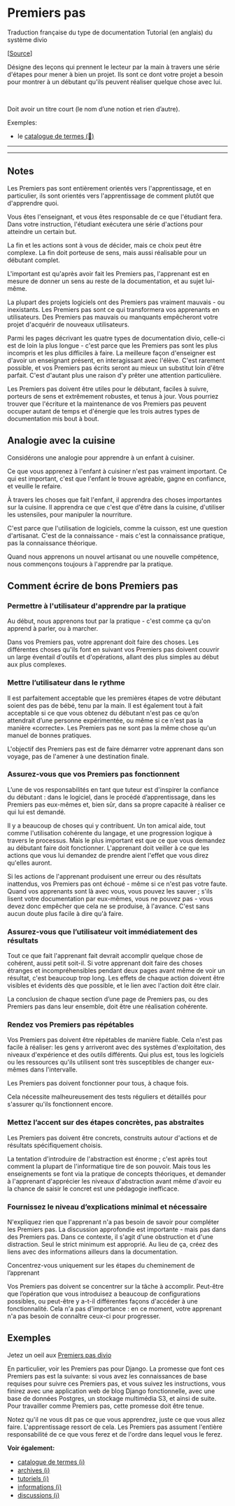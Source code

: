 # Premiers pas
Traduction française du type de documentation Tutorial (en anglais) du système divio

[[Source][divio_premiers_pas]]

Désigne des leçons qui prennent le lecteur par la main à travers une série d'étapes pour mener à bien un projet. Ils sont ce dont votre projet a besoin pour montrer à un débutant qu'ils peuvent réaliser quelque chose avec lui. 

&nbsp;

Doit avoir un titre court (le nom d’une notion et rien d’autre).

Exemples:
* le [catalogue de termes (🚀)][exemple_concret_1]

***
***

## Notes
Les Premiers pas sont entièrement orientés vers l'apprentissage, et en particulier, ils sont orientés vers l'apprentissage de comment plutôt que d'apprendre quoi.

Vous êtes l'enseignant, et vous êtes responsable de ce que l'étudiant fera. Dans votre instruction, l'étudiant exécutera une série d'actions pour atteindre un certain but.

La fin et les actions sont à vous de décider, mais ce choix peut être complexe. La fin doit porteuse de sens, mais aussi réalisable pour un débutant complet.

L'important est qu'après avoir fait les Premiers pas, l'apprenant est en mesure de donner un sens au reste de la documentation, et au sujet lui-même.

La plupart des projets logiciels ont des Premiers pas vraiment mauvais - ou inexistants. Les Premiers pas sont ce qui transformera vos apprenants en utilisateurs. Des Premiers pas mauvais ou manquants empêcheront votre projet d'acquérir de nouveaux utilisateurs.

Parmi les pages décrivant les quatre types de documentation divio, celle-ci est de loin la plus longue - c'est parce que les Premiers pas sont les plus incompris et les plus difficiles à faire. La meilleure façon d'enseigner est d'avoir un enseignant présent, en interagissant avec l'élève. C'est rarement possible, et vos Premiers pas écrits seront au mieux un substitut loin d'être parfait. C'est d'autant plus une raison d'y prêter une attention particulière.

Les Premiers pas doivent être utiles pour le débutant, faciles à suivre, porteurs de sens et extrêmement robustes, et tenus à jour. Vous pourriez trouver que l'écriture et la maintenance de vos Premiers pas peuvent occuper autant de temps et d'énergie que les trois autres types de documentation mis bout à bout.

## Analogie avec la cuisine
Considérons une analogie pour apprendre à un enfant à cuisiner.

Ce que vous apprenez à l'enfant à cuisiner n'est pas vraiment important. Ce qui est important, c'est que l'enfant le trouve agréable, gagne en confiance, et veuille le refaire.

À travers les choses que fait l'enfant, il apprendra des choses importantes sur la cuisine. Il apprendra ce que c'est que d'être dans la cuisine, d'utiliser les ustensiles, pour manipuler la nourriture.

C'est parce que l'utilisation de logiciels, comme la cuisson, est une question d'artisanat. C'est de la connaissance - mais c'est la connaissance pratique, pas la connaissance théorique.

Quand nous apprenons un nouvel artisanat ou une nouvelle compétence, nous commençons toujours à l'apprendre par la pratique.

## Comment écrire de bons Premiers pas
### Permettre à l'utilisateur d'apprendre par la pratique
Au début, nous apprenons tout par la pratique - c'est comme ça qu'on apprend à parler, ou à marcher.

Dans vos Premiers pas, votre apprenant doit faire des choses. Les différentes choses qu'ils font en suivant vos Premiers pas doivent couvrir un large éventail d'outils et d'opérations, allant des plus simples au début aux plus complexes.

### Mettre l’utilisateur dans le rythme
Il est parfaitement acceptable que les premières étapes de votre débutant soient des pas de bébé, tenu par la main. Il est également tout à fait acceptable si ce que vous obtenez du débutant n'est pas ce qu’on attendrait d’une personne expérimentée, ou même si ce n'est pas la manière «correcte». Les Premiers pas ne sont pas la même chose qu'un manuel de bonnes pratiques.

L'objectif des Premiers pas est de faire démarrer votre apprenant dans son voyage, pas de l'amener à une destination finale.

### Assurez-vous que vos Premiers pas fonctionnent
L’une de vos responsabilités en tant que tuteur est d'inspirer la confiance du débutant : dans le logiciel, dans le procédé d’apprentissage, dans les Premiers pas eux-mêmes et, bien sûr, dans sa propre capacité à réaliser ce qui lui est demandé.

Il y a beaucoup de choses qui y contribuent. Un ton amical aide, tout comme l'utilisation cohérente du langage, et une progression logique à travers le processus. Mais le plus important est que ce que vous demandez au débutant faire doit fonctionner. L'apprenant doit veiller à ce que les actions que vous lui demandez de prendre aient l'effet que vous direz qu'elles auront.

Si les actions de l'apprenant produisent une erreur ou des résultats inattendus, vos Premiers pas ont échoué - même si ce n'est pas votre faute. Quand vos apprenants sont là avec vous, vous pouvez les sauver ; s'ils lisent votre documentation par eux-mêmes, vous ne pouvez pas - vous devez donc empêcher que cela ne se produise, à l'avance. C'est sans aucun doute plus facile à dire qu'à faire.

### Assurez-vous que l’utilisateur voit immédiatement des résultats
Tout ce que fait l'apprenant fait devrait accomplir quelque chose de cohérent, aussi petit soit-il. Si votre apprenant doit faire des choses étranges et incompréhensibles pendant deux pages avant même de voir un résultat, c'est beaucoup trop long. Les effets de chaque action doivent être visibles et évidents dès que possible, et le lien avec l'action doit être clair.

La conclusion de chaque section d’une page de Premiers pas, ou des Premiers pas dans leur ensemble, doit être une réalisation cohérente.

### Rendez vos Premiers pas répétables 
Vos Premiers pas doivent être répétables de manière fiable. Cela n'est pas facile à réaliser: les gens y arriveront avec des systèmes d'exploitation, des niveaux d'expérience et des outils différents. Qui plus est, tous les logiciels ou les ressources qu'ils utilisent sont très susceptibles de changer eux-mêmes dans l'intervalle.

Les Premiers pas doivent fonctionner pour tous, à chaque fois.

Cela nécessite malheureusement des tests réguliers et détaillés pour s'assurer qu'ils fonctionnent encore.

### Mettez l’accent sur des étapes concrètes, pas abstraites
Les Premiers pas doivent être concrets, construits autour d'actions et de résultats spécifiquement choisis.

La tentation d'introduire de l'abstraction est énorme ; c'est après tout comment la plupart de l'informatique tire de son pouvoir. Mais tous les enseignements se font via la pratique de concepts théoriques, et demander à l'apprenant d'apprécier les niveaux d'abstraction avant même d'avoir eu la chance de saisir le concret est une pédagogie inefficace.

### Fournissez le niveau d’explications minimal et nécessaire
N'expliquez rien que l'apprenant n'a pas besoin de savoir pour compléter les Premiers pas. La discussion approfondie est importante - mais pas dans des Premiers pas. Dans ce contexte, il s'agit d'une obstruction et d'une distraction. Seul le strict minimum est approprié. Au lieu de ça, créez des liens avec des informations ailleurs dans la documentation.

Concentrez-vous uniquement sur les étapes du cheminement de l’apprenant

Vos Premiers pas doivent se concentrer sur la tâche à accomplir. Peut-être que l’opération que vous introduisez a beaucoup de configurations possibles, ou peut-être y a-t-il différentes façons d'accéder à une fonctionnalité. Cela n'a pas d'importance : en ce moment, votre apprenant n'a pas besoin de connaître ceux-ci pour progresser.

## Exemples
Jetez un oeil aux [Premiers pas divio][exemple_premiers_pas]

En particulier, voir les Premiers pas pour Django. La promesse que font ces Premiers pas est la suivante: si vous avez les connaissances de base requises pour suivre ces Premiers pas, et vous suivez les instructions, vous finirez avec une application web de blog Django fonctionnelle, avec une base de données Postgres, un stockage multimédia S3, et ainsi de suite. Pour travailler comme Premiers pas, cette promesse doit être tenue.

Notez qu'il ne vous dit pas ce que vous apprendrez, juste ce que vous allez faire. L'apprentissage ressort de cela. Les Premiers pas assument l'entière responsabilité de ce que vous ferez et de l'ordre dans lequel vous le ferez.

**Voir également:**
* [catalogue de termes (ℹ️)][doctype_catalogue_de_termes]
* [archives (ℹ️)][doctype_archives]
* [tutoriels (ℹ️)][doctype_tutoriels]
* [informations (ℹ️)][doctype_informations]
* [discussions (ℹ️)][doctype_discussions]

[exemple_premiers_pas]: https://docs.divio.com/introduction/
[divio_premiers_pas]: https://docs.divio.com/documentation-system/tutorials/
[exemple_concret_1]: ../premiers_pas/catalogue_de_termes.md
[doctype_catalogue_de_termes]: ./catalogue_de_termes.md
[doctype_archives]: ./archives.md
[doctype_tutoriels]: ./tutoriels.md
[doctype_informations]: ./informations.md
[doctype_discussions]: ./discussions.md
